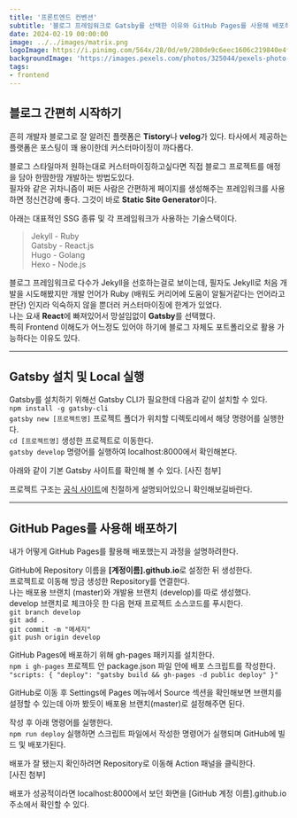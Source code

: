 ```yaml
---
title: '프론트엔드 컨벤션'
subtitle: '블로그 프레임워크로 Gatsby를 선택한 이유와 GitHub Pages를 사용해 배포하는 방법을 설명합니다.'
date: 2024-02-19 00:00:00
image: ../../images/matrix.png
logoImage: https://i.pinimg.com/564x/28/0d/e9/280de9c6eec1606c219840e4f1d96009.jpg
backgroundImage: 'https://images.pexels.com/photos/325044/pexels-photo-325044.jpeg?auto=compress&cs=tinysrgb&w=1260&h=750&dpr=1'
tags:
- frontend
---
```


## 블로그 간편히 시작하기
흔히 개발자 블로그로 잘 알려진 플랫폼은 **Tistory**나 **velog**가 있다. 타사에서 제공하는 플랫폼은 포스팅이 꽤 용이한데 커스터마이징이 까다롭다.  
  
블로그 스타일마저 원하는대로 커스터마이징하고싶다면 직접 블로그 프로젝트를 애정을 담아 한땀한땀 개발하는 방법도있다.  
필자와 같은 귀차니즘이 쩌든 사람은 간편하게 페이지를 생성해주는 프레임워크를 사용하면 정신건강에 좋다. 
그것이 바로 **Static Site Generator**이다.  

아래는 대표적인 SSG 종류 및 각 프레임워크가 사용하는 기술스택이다.  
> Jekyll - Ruby  
> Gatsby - React.js  
> Hugo - Golang  
> Hexo - Node.js
 
블로그 프레임워크로 다수가 Jekyll을 선호하는걸로 보이는데, 필자도 Jekyll로 처음 개발을 시도해봤지만 개발 언어가 Ruby (배워도 커리어에 도움이 알될거같다는 언어라고 판단) 인지라 익숙하지 않을 뿐더러 커스터마이징에 한계가 있었다.  
나는 요새 **React**에 빠져있어서 망설임없이 **Gatsby**를 선택했다.  
특히 Frontend 이해도가 어느정도 있어야 하기에 블로그 자체도 포트폴리오로 활용 가능하다는 이유도 있다.   

***
## Gatsby 설치 및 Local 실행
Gatsby를 설치하기 위해선 Gatsby CLI가 필요한데 다음과 같이 설치할 수 있다.  
`npm install -g gatsby-cli`  
`gatsby new [프로젝트명]` 프로젝트 폴더가 위치할 디렉토리에서 해당 명령어를 실행한다.    
`cd [프로젝트명]` 생성한 프로젝트로 이동한다.  
`gatsby develop` 명령어를 실행하여 localhost:8000에서 확인해본다.
  
아래와 같이 기본 Gatsby 사이트를 확인해 볼 수 있다.
[사진 첨부]  
  
프로젝트 구조는 <U>공식 사이트</U>에 친절하게 설명되어있으니 확인해보길바란다.  
  
***
## GitHub Pages를 사용해 배포하기  
내가 어떻게 GitHub Pages를 활용해 배포했는지 과정을 설명하려한다.  

GitHub에 Repository 이름을 **[계정이름].github.io**로 설정한 뒤 생성한다.  
프로젝트로 이동해 방금 생성한 Repository를 연결한다.  
나는 배포용 브랜치 (master)와 개발용 브랜치 (develop)를 따로 생성했다.  
develop 브랜치로 체크아웃 한 다음 현재 프로젝트 소스코드를 푸시한다.  
`git branch develop`  
`git add .`  
`git commit -m "메세지"`  
`git push origin develop`  

GitHub Pages에 배포하기 위해 gh-pages 패키지를 설치한다.  
`npm i gh-pages` 
프로젝트 안 package.json 파일 안에 배포 스크립트를 작성한다.  
`"scripts: {
    "deploy": "gatsby build && gh-pages -d public deploy"
}"`  
  
GitHub로 이동 후 Settings에 Pages 메뉴에서 Source 섹션을 확인해보면 브랜치를 설정할 수 있는데 아까 봤듯이 배포용 브랜치(master)로 설정해주면 된다.
  
작성 후 아래 명령어를 실행한다.  
`npm run deploy`
실행하면 스크립트 파일에서 작성한 명령어가 실행되며 GitHub에 빌드 및 배포가된다.  
  
배포가 잘 됐는지 확인하려면 Repository로 이동해 Action 패널을 클릭한다.  
[사진 첨부]  
  
배포가 성공적이라면 localhost:8000에서 보던 화면을 [GitHub 계정 이름].github.io 주소에서 확인할 수 있다.  
